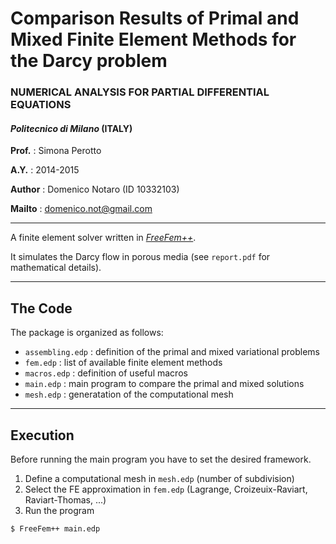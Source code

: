 # Comparison Results of Primal and Mixed Finite Element Methods for the Darcy problem 
### NUMERICAL ANALYSIS FOR PARTIAL DIFFERENTIAL EQUATIONS 
#### *Politecnico di Milano* (ITALY)
**Prof.**  : Simona Perotto

**A.Y.**   : 2014-2015

**Author** : Domenico Notaro (ID 10332103)

**Mailto** : <domenico.not@gmail.com>

-------------------------------------------------------

A finite element solver written in [*FreeFem++*](http://www.freefem.org/).

It simulates the Darcy flow in porous media (see `report.pdf` for mathematical details).

--------------------------------------------------------
## The Code
The package is organized as follows:

- `assembling.edp` : definition of the primal and mixed variational problems
- `fem.edp`        : list of available finite element methods
- `macros.edp`     : definition of useful macros
- `main.edp`       : main program to compare the primal and mixed solutions
- `mesh.edp`       : generatation of the computational mesh

--------------------------------------------------------
## Execution
Before running the main program you have to set the desired framework.

1. Define a computational mesh in `mesh.edp` (number of subdivision)
2. Select the FE approximation in `fem.edp` (Lagrange, Croizeuix-Raviart, Raviart-Thomas, ...) 
3. Run the program
``` 
$ FreeFem++ main.edp
``` 
